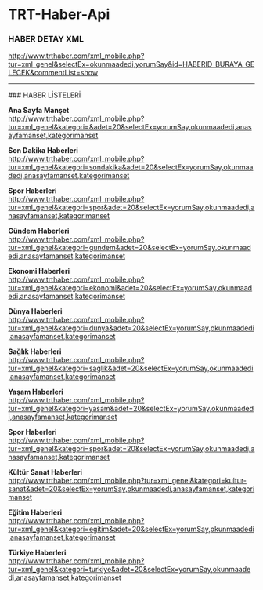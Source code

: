 # TRT-Haber-Api

### HABER DETAY XML
http://www.trthaber.com/xml_mobile.php?tur=xml_genel&selectEx=okunmaadedi,yorumSay&id=HABERID_BURAYA_GELECEK&commentList=show

<hr>
### HABER LİSTELERİ

<strong>Ana Sayfa Manşet</strong><br>
http://www.trthaber.com/xml_mobile.php?tur=xml_genel&kategori=&adet=20&selectEx=yorumSay,okunmaadedi,anasayfamanset,kategorimanset

<strong>Son Dakika Haberleri</strong><br>
http://www.trthaber.com/xml_mobile.php?tur=xml_genel&kategori=sondakika&adet=20&selectEx=yorumSay,okunmaadedi,anasayfamanset,kategorimanset

<strong>Spor Haberleri</strong><br>
http://www.trthaber.com/xml_mobile.php?tur=xml_genel&kategori=spor&adet=20&selectEx=yorumSay,okunmaadedi,anasayfamanset,kategorimanset

<strong>Gündem Haberleri</strong><br>
http://www.trthaber.com/xml_mobile.php?tur=xml_genel&kategori=gundem&adet=20&selectEx=yorumSay,okunmaadedi,anasayfamanset,kategorimanset

<strong>Ekonomi Haberleri</strong><br>
http://www.trthaber.com/xml_mobile.php?tur=xml_genel&kategori=ekonomi&adet=20&selectEx=yorumSay,okunmaadedi,anasayfamanset,kategorimanset

<strong>Dünya Haberleri</strong><br>
http://www.trthaber.com/xml_mobile.php?tur=xml_genel&kategori=dunya&adet=20&selectEx=yorumSay,okunmaadedi,anasayfamanset,kategorimanset

<strong>Sağlık Haberleri</strong><br>
http://www.trthaber.com/xml_mobile.php?tur=xml_genel&kategori=saglik&adet=20&selectEx=yorumSay,okunmaadedi,anasayfamanset,kategorimanset

<strong>Yaşam Haberleri</strong><br>
http://www.trthaber.com/xml_mobile.php?tur=xml_genel&kategori=yasam&adet=20&selectEx=yorumSay,okunmaadedi,anasayfamanset,kategorimanset

<strong>Spor Haberleri</strong><br>
http://www.trthaber.com/xml_mobile.php?tur=xml_genel&kategori=spor&adet=20&selectEx=yorumSay,okunmaadedi,anasayfamanset,kategorimanset

<strong>Kültür Sanat Haberleri</strong><br>
http://www.trthaber.com/xml_mobile.php?tur=xml_genel&kategori=kultur-sanat&adet=20&selectEx=yorumSay,okunmaadedi,anasayfamanset,kategorimanset

<strong>Eğitim Haberleri</strong><br>
http://www.trthaber.com/xml_mobile.php?tur=xml_genel&kategori=egitim&adet=20&selectEx=yorumSay,okunmaadedi,anasayfamanset,kategorimanset

<strong>Türkiye Haberleri</strong><br>
http://www.trthaber.com/xml_mobile.php?tur=xml_genel&kategori=turkiye&adet=20&selectEx=yorumSay,okunmaadedi,anasayfamanset,kategorimanset

